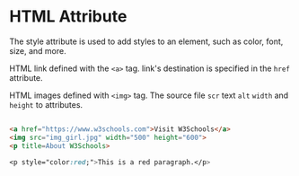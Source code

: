 # HTML Attribute

The style attribute is used to add styles to an element, such as color, font, size, and more.

HTML link defined with the `<a>` tag. link's destination is specified in the `href` attribute.

HTML images defined with `<img>` tag. The source file `scr` text `alt` `width` and `height` to attributes.

```html

<a href="https://www.w3schools.com">Visit W3Schools</a>
<img src="img_girl.jpg" width="500" height="600">
<p title=About W3Schools>
```

```css
<p style="color:red;">This is a red paragraph.</p>
```
